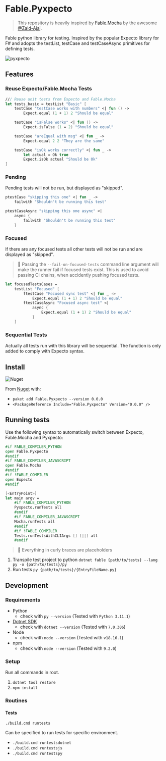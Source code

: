 ﻿# Fable.Pyxpecto

> This repository is heavily inspired by [Fable.Mocha](https://github.com/Zaid-Ajaj/Fable.Mocha/) by the awesome [@Zaid-Ajaj](https://github.com/Zaid-Ajaj).

Fable python library for testing. Inspired by the popular Expecto library for F# and adopts the testList, testCase and testCaseAsync primitives for defining tests.

![pyxpecto](https://github.com/Freymaurer/Fable.Pyxpecto/assets/39732517/c5d09db3-8f63-4372-8655-6330c8a00af1)

## Features

### Reuse Expecto/Fable.Mocha Tests

```fsharp
/// Reuse unit tests from Expecto and Fable.Mocha
let tests_basic = testList "Basic" [
    testCase "testCase works with numbers" <| fun () ->
        Expect.equal (1 + 1) 2 "Should be equal"

    testCase "isFalse works" <| fun () ->
        Expect.isFalse (1 = 2) "Should be equal"

    testCase "areEqual with msg" <| fun _ ->
        Expect.equal 2 2 "They are the same"

    testCase "isOk works correctly" <| fun _ ->
        let actual = Ok true
        Expect.isOk actual "Should be Ok"
]
```
### Pending

Pending tests will not be run, but displayed as "skipped".

```fsharp
ptestCase "skipping this one" <| fun _ ->
    failwith "Shouldn't be running this test"

ptestCaseAsync "skipping this one async" <|
    async {
        failwith "Shouldn't be running this test"
    }
```

### Focused

If there are any focused tests all other tests will not be run and are displayed as "skipped".

> 👀 Passing the `--fail-on-focused-tests` command line argument will make the runner fail if focused tests exist. This is used to avoid passing CI chains, when accidently pushing focused tests.

```fsharp
let focusedTestsCases =
    testList "Focused" [
        ftestCase "Focused sync test" <| fun _ ->
            Expect.equal (1 + 1) 2 "Should be equal"
        ftestCaseAsync "Focused async test" <|
            async {
                Expect.equal (1 + 1) 2 "Should be equal"
            }
    ]
```

### Sequential Tests

Actually all tests run with this library will be sequential. The function is only added to comply with Expecto syntax.

## Install

![Nuget](https://img.shields.io/nuget/v/Fable.Pyxpecto?label=Nuget)

From [Nuget](https://www.nuget.org/packages/Fable.Pyxpecto/0.0.0) with:

- `paket add Fable.Pyxpecto --version 0.0.0`
- `<PackageReference Include="Fable.Pyxpecto" Version="0.0.0" />`

## Running tests

Use the following syntax to automatically switch between Expecto, Fable.Mocha and Pyxpecto:

```fsharp
#if FABLE_COMPILER_PYTHON
open Fable.Pyxpecto
#endif
#if FABLE_COMPILER_JAVASCRIPT
open Fable.Mocha
#endif
#if !FABLE_COMPILER
open Expecto
#endif
```

```fsharp
[<EntryPoint>]
let main argv =
    #if FABLE_COMPILER_PYTHON
    Pyxpecto.runTests all
    #endif
    #if FABLE_COMPILER_JAVASCRIPT
    Mocha.runTests all
    #endif
    #if !FABLE_COMPILER
    Tests.runTestsWithCLIArgs [] [||] all
    #endif
```

> 👀 Everything in curly braces are placeholders

1. Transpile test project to python `dotnet fable {path/to/tests} --lang py -o {path/to/tests}/py`
2. Run tests `py {path/to/tests}/{EntryFileName.py}`

## Development

### Requirements

- Python
  - check with `py --version` (Tested with `Python 3.11.1`)
- [Dotnet SDK](https://dotnet.microsoft.com/en-us/download)
  - check with `dotnet --version` (Tested with `7.0.306`)
- Node
  - check with `node --version` (Tested with `v18.16.1`)
- npm
  - check with `node --version` (Tested with `9.2.0`)

### Setup

Run all commands in root.

1. `dotnet tool restore`
1. `npm install`

### Routines

#### Tests

`./build.cmd runtests`

Can be specified to run tests for specific environment.

- `./build.cmd runtestsdotnet`
- `./build.cmd runtestsjs`
- `./build.cmd runtestspy`
